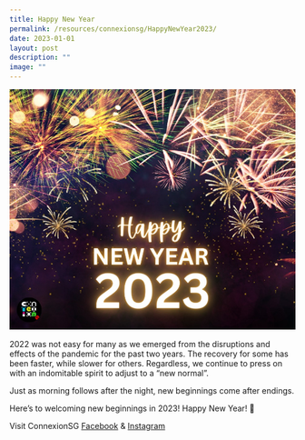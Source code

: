 ```yaml
---
title: Happy New Year
permalink: /resources/connexionsg/HappyNewYear2023/
date: 2023-01-01
layout: post
description: ""
image: ""
---
```

![](/images/connexionsg/2023/Happy%20New%20Year.jpg)

2022 was not easy for many as we emerged from the disruptions and effects of the pandemic for the past two years. The recovery for some has been faster, while slower for others. Regardless, we continue to press on with an indomitable spirit to adjust to a “new normal”. 

Just as morning follows after the night, new beginnings come after endings.

Here’s to welcoming new beginnings in 2023! Happy New Year! 🥳

Visit ConnexionSG [Facebook](https://www.facebook.com/ConnexionSG) & [Instagram](https://www.instagram.com/connexionsg/)